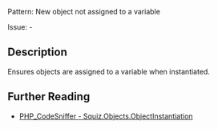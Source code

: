 Pattern: New object not assigned to a variable

Issue: -

## Description

Ensures objects are assigned to a variable when instantiated.

## Further Reading

* [PHP_CodeSniffer - Squiz.Objects.ObjectInstantiation](https://github.com/squizlabs/PHP_CodeSniffer/blob/master/src/Standards/Squiz/Sniffs/Objects/ObjectInstantiationSniff.php)
